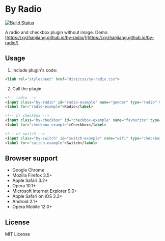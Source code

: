 # By Radio

[![Build Status](https://travis-ci.org/xyzhanjiang/by-radio.svg?branch=master)](https://travis-ci.org/xyzhanjiang/by-radio)

A radio and checkbox plugin without image. Demo: [https://xyzhanjiang.github.io/by-radio/](https://xyzhanjiang.github.io/by-radio/)

## Usage

1. Include plugin's code:

  ``` html
  <link rel="stylesheet" href="dist/css/by-radio.css">
  ```

2. Call the plugin:

  ``` html
  <!-- radio -->
  <input class="by-radio" id="radio-example" name="gender" type="radio" value="female">
  <label for="radio-example">Radio</label>

  <!-- or checkbox -->
  <input class="by-checkbox" id="checkbox-example" name="favourite" type="checkbox" value="apple">
  <label for="checkbox-example">Checkbox</label>

  <!-- or switch -->
  <input class="by-switch" id="switch-example" name="wifi" type="checkbox" value="on">
  <label for="switch-example">Switch</label>
  ```

## Browser support

* Google Chrome
* Mozilla Firefox 3.5+
* Apple Safari 3.2+
* Opera 10.1+
* Microsoft Internet Explorer 9.0+
* Apple Safari on iOS 3.2+
* Android 2.1+
* Opera Mobile 12.0+

## License

MIT License